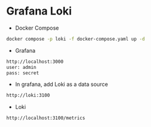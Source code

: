 # Grafana Loki

- Docker Compose
```bash
docker compose -p loki -f docker-compose.yaml up -d
```

- Grafana
```bash
http://localhost:3000
user: admin
pass: secret
```

- In grafana, add Loki as a data source
```bash
http://loki:3100
```

- Loki
```bash
http://localhost:3100/metrics
```
